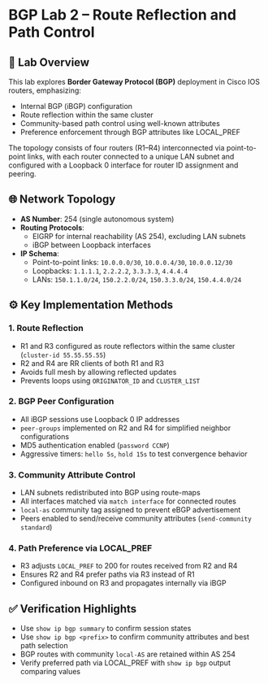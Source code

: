 # BGP Lab 2 – Route Reflection and Path Control
## 🧭 Lab Overview

This lab explores **Border Gateway Protocol (BGP)** deployment in Cisco IOS routers, emphasizing:
- Internal BGP (iBGP) configuration
- Route reflection within the same cluster
- Community-based path control using well-known attributes
- Preference enforcement through BGP attributes like LOCAL_PREF

The topology consists of four routers (R1–R4) interconnected via point-to-point links, with each router connected to a unique LAN subnet and configured with a Loopback 0 interface for router ID assignment and peering.

## 🌐 Network Topology

- **AS Number**: 254 (single autonomous system)
- **Routing Protocols**:
  - EIGRP for internal reachability (AS 254), excluding LAN subnets
  - iBGP between Loopback interfaces
- **IP Schema**:
  - Point-to-point links: `10.0.0.0/30`, `10.0.0.4/30`, `10.0.0.12/30`
  - Loopbacks: `1.1.1.1`, `2.2.2.2`, `3.3.3.3`, `4.4.4.4`
  - LANs: `150.1.1.0/24`, `150.2.2.0/24`, `150.3.3.0/24`, `150.4.4.0/24`

## ⚙️ Key Implementation Methods

### 1. **Route Reflection**
- R1 and R3 configured as route reflectors within the same cluster (`cluster-id 55.55.55.55`)
- R2 and R4 are RR clients of both R1 and R3
- Avoids full mesh by allowing reflected updates
- Prevents loops using `ORIGINATOR_ID` and `CLUSTER_LIST`

### 2. **BGP Peer Configuration**
- All iBGP sessions use Loopback 0 IP addresses
- `peer-groups` implemented on R2 and R4 for simplified neighbor configurations
- MD5 authentication enabled (`password CCNP`)
- Aggressive timers: `hello 5s`, `hold 15s` to test convergence behavior

### 3. **Community Attribute Control**
- LAN subnets redistributed into BGP using route-maps
- All interfaces matched via `match interface` for connected routes
- `local-as` community tag assigned to prevent eBGP advertisement
- Peers enabled to send/receive community attributes (`send-community standard`)

### 4. **Path Preference via LOCAL_PREF**
- R3 adjusts `LOCAL_PREF` to 200 for routes received from R2 and R4
- Ensures R2 and R4 prefer paths via R3 instead of R1
- Configured inbound on R3 and propagates internally via iBGP

## ✅ Verification Highlights

- Use `show ip bgp summary` to confirm session states
- Use `show ip bgp <prefix>` to confirm community attributes and best path selection
- BGP routes with community `local-AS` are retained within AS 254
- Verify preferred path via LOCAL_PREF with `show ip bgp` output comparing values